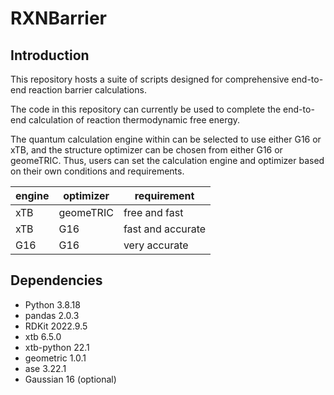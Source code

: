# RXNBarrier

## Introduction 
This repository hosts a suite of scripts designed for comprehensive end-to-end reaction barrier calculations.

The code in this repository can currently be used to complete the end-to-end calculation of reaction thermodynamic free energy.

The quantum calculation engine within can be selected to use either G16 or xTB, and the structure optimizer can be chosen from either G16 or geomeTRIC. Thus, users can set the calculation engine and optimizer based on their own conditions and requirements.

| engine | optimizer | requirement |
|---------|---------|---------|
| xTB | geomeTRIC | free and fast |
| xTB | G16 | fast and accurate |
| G16 | G16 | very accurate |

## Dependencies
- Python 3.8.18
- pandas 2.0.3
- RDKit 2022.9.5
- xtb 6.5.0
- xtb-python 22.1
- geometric 1.0.1
- ase 3.22.1
- Gaussian 16 (optional)